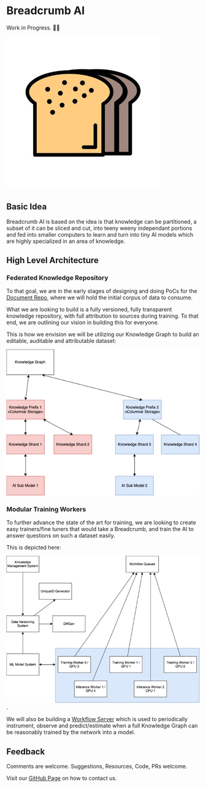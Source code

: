 # Breadcrumb AI

 Work in Progress. 👷‍♂️ 

![Breadcrumb AI](Images/BreadCrumbAI.jpg)

## Basic Idea

Breadcrumb AI is based on the idea is that knowledge can be partitioned, a
subset of it can be sliced and cut, into teeny weeny independant portions
and fed into smaller computers to learn and turn into tiny AI models
which are highly specialized in an area of knowledge.

## High Level Architecture

### Federated Knowledge Repository

To that goal, we are in the early stages of designing and doing PoCs for the
[Document Repo](https://github.com/BreadcrumbAI/DocRepo), where we will hold
the initial corpus of data to consume.

What we are looking to build is a fully versioned, fully transparent knowledge
repository, with full attribution to sources during training. To that end, we
are outlining our vision in building this for everyone.

This is how we envision we will be utilizing our Knowledge Graph to build
an editable, auditable and attributable dataset:

![Federated Knowledge](Images/Architecture/FederatedKnowledge.drawio.png)

### Modular Training Workers

To further advance the state of the art for training, we are looking to
create easy trainers/fine tuners that would take a Breadcrumb, and train
the AI to answer questions on such a dataset easily.

This is depicted here:

![Federate AI](Images/Architecture/FederatedAI.drawio.png).

We will also be building a [Workflow Server](https://github.com/BreadcrumbAI/Workflow)
which is used to periodically instrument, observe and predict/estimate when
a full Knowledge Graph can be reasonably trained by the network into a model.

## Feedback

Comments are welcome. Suggestions, Resources, Code, PRs welcome.

Visit our [GitHub Page](https://github.com/BreadcrumbAI) on how to contact us.
